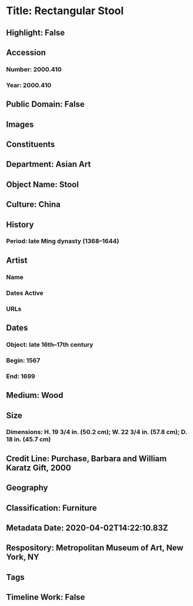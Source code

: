# Title: Rectangular Stool
## Highlight: False
## Accession
### Number: 2000.410
### Year: 2000.410
## Public Domain: False
## Images
## Constituents
## Department: Asian Art
## Object Name: Stool
## Culture: China
## History
### Period: late Ming dynasty (1368–1644)
## Artist
### Name
### Dates Active
### URLs
## Dates
### Object: late 16th–17th century
### Begin: 1567
### End: 1699
## Medium: Wood
## Size
### Dimensions: H. 19 3/4 in. (50.2 cm); W. 22 3/4 in. (57.8 cm); D. 18 in. (45.7 cm)
## Credit Line: Purchase, Barbara and William Karatz Gift, 2000
## Geography
## Classification: Furniture
## Metadata Date: 2020-04-02T14:22:10.83Z
## Respository: Metropolitan Museum of Art, New York, NY
## Tags
## Timeline Work: False